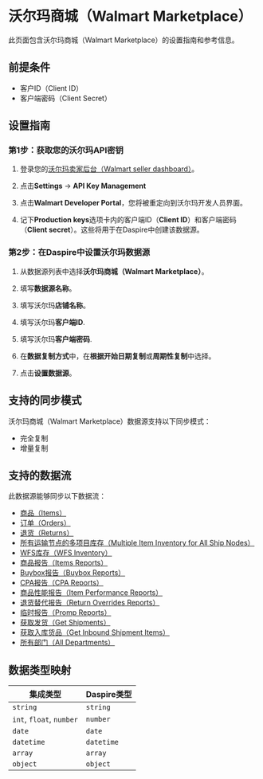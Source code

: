 # 沃尔玛商城（Walmart Marketplace）

此页面包含沃尔玛商城（Walmart Marketplace）的设置指南和参考信息。

## 前提条件

* 客户ID（Client ID）
* 客户端密码（Client Secret）

## 设置指南

### 第1步：获取您的沃尔玛API密钥

1. 登录您的[沃尔玛卖家后台（Walmart seller dashboard）](https://seller.walmart.com)。

2. 点击**Settings** -> **API Key Management**

3. 点击**Walmart Developer Portal**，您将被重定向到沃尔玛开发人员界面。

4. 记下**Production keys**选项卡内的客户端ID（**Client ID**）和客户端密码（**Client secret**）。这些将用于在Daspire中创建该数据源。

### 第2步：在Daspire中设置沃尔玛数据源

1. 从数据源列表中选择**沃尔玛商城（Walmart Marketplace）**。

2. 填写**数据源名称**。

3. 填写沃尔玛**店铺名称**。

4. 填写沃尔玛**客户端ID**.

5. 填写沃尔玛**客户端密码**.

6. 在**数据复制方式**中，在**根据开始日期复制**或**周期性复制**中选择。

7. 点击**设置数据源**。

## 支持的同步模式

沃尔玛商城（Walmart Marketplace）数据源支持以下同步模式：

* 完全复制
* 增量复制

## 支持的数据流

此数据源能够同步以下数据流：

* [商品（Items）](https://developer.walmart.com/api/us/mp/items#operation/getAllItems)
* [订单（Orders）](https://developer.walmart.com/api/us/mp/orders#operation/getAllOrders)
* [退货（Returns）](https://developer.walmart.com/api/us/mp/returns#operation/getReturns)
* [所有运输节点的多项目库存（Multiple Item Inventory for All Ship Nodes）](https://developer.walmart.com/api/us/mp/inventory#operation/getMultiNodeInventoryForAllSkuAndAllShipNodes)
* [WFS库存（WFS Inventory）](https://developer.walmart.com/api/us/mp/inventory#operation/getWFSInventory)
* [商品报告（Items Reports）](https://developer.walmart.com/api/us/mp/reports#operation/getItemReport)
* [Buybox报告（Buybox Reports）](https://developer.walmart.com/api/us/mp/reports#operation/getItemReport)
* [CPA报告（CPA Reports）](https://developer.walmart.com/api/us/mp/reports#operation/getItemReport)
* [商品性能报告（Item Performance Reports）](https://developer.walmart.com/api/us/mp/reports#operation/getItemReport)
* [退货替代报告（Return Overrides Reports）](https://developer.walmart.com/api/us/mp/reports#operation/getItemReport)
* [临时报告（Promp Reports）](https://developer.walmart.com/api/us/mp/reports#operation/getItemReport)
* [获取发货（Get Shipments）](https://developer.walmart.com/api/us/mp/fulfillment#operation/getInboundShipments)
* [获取入库货品（Get Inbound Shipment Items）](https://developer.walmart.com/api/us/mp/fulfillment#operation/getInboundShipmentItems)
* [所有部门（All Departments）](https://developer.walmart.com/api/us/mp/utilities#operation/getDepartmentList)

## 数据类型映射

| 集成类型 | Daspire类型 |
| --- | --- |
| `string` | `string` |
| `int`, `float`, `number` | `number` |
| `date` | `date` |
| `datetime` | `datetime` |
| `array` | `array` |
| `object` | `object` |